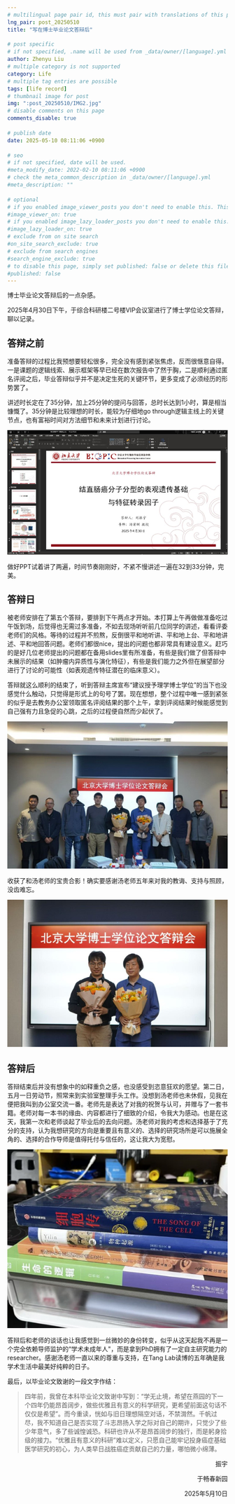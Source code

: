 ```yaml
---
# multilingual page pair id, this must pair with translations of this page. (This name must be unique)
lng_pair: post_20250510
title: "写在博士毕业论文答辩后"

# post specific
# if not specified, .name will be used from _data/owner/[language].yml
author: Zhenyu Liu
# multiple category is not supported
category: Life
# multiple tag entries are possible
tags: [life record]
# thumbnail image for post
img: ":post_20250510/IMG2.jpg"
# disable comments on this page
comments_disable: true

# publish date
date: 2025-05-10 08:11:06 +0900

# seo
# if not specified, date will be used.
#meta_modify_date: 2022-02-10 08:11:06 +0900
# check the meta_common_description in _data/owner/[language].yml
#meta_description: ""

# optional
# if you enabled image_viewer_posts you don't need to enable this. This is only if image_viewer_posts = false
#image_viewer_on: true
# if you enabled image_lazy_loader_posts you don't need to enable this. This is only if image_lazy_loader_posts = false
#image_lazy_loader_on: true
# exclude from on site search
#on_site_search_exclude: true
# exclude from search engines
#search_engine_exclude: true
# to disable this page, simply set published: false or delete this file
#published: false
---
```


<!-- outline-start -->

博士毕业论文答辩后的一点杂感。

<!-- outline-end -->

2025年4月30日下午，于综合科研楼二号楼VIP会议室进行了博士学位论文答辩，聊以记录。

## 答辩之前

准备答辩的过程比我预想要轻松很多，完全没有感到紧张焦虑，反而很惬意自得。一是课题的逻辑线索、展示框架等早已经在数次报告中了然于胸，二是顺利通过匿名评阅之后，毕业答辩似乎并不是决定生死的关键环节，更多变成了必须经历的形势罢了。

讲述时长定在了35分钟，加上25分钟的提问与回答，总时长达到1小时，算是相当慷慨了。35分钟是比较理想的时长，能较为仔细地go through逻辑主线上的关键节点，也有富裕时间对方法细节和未来计划进行讨论。

![IMG3](https://raw.githubusercontent.com/liuzhenyu-yyy/liuzhenyu-yyy.github.io/main/assets/img/posts/post_20250510/IMG3.jpg)

做好PPT试着讲了两遍，时间节奏刚刚好，不紧不慢讲述一遍在32到33分钟，完美。

## 答辩日

被老师安排在了第五个答辩，要排到下午两点才开始。本打算上午再做做准备吃过午饭到场，后觉得也无需过多准备，不如去现场听听前几位同学的讲述，看看评委老师们的风格。等待的过程并不煎熬，反倒很平和地听讲、平和地上台、平和地讲述、平和地回答问题。老师们都很nice，提出的问题也都非常具有建设意义。赶巧的是好几位老师提出的问题都在备用slides里有所准备，有些是我们做了但答辩中未展示的结果（如肿瘤内异质性与演化特征），有些是我们能力之外但在展望部分进行了讨论的可能性（如表观遗传特征潜在的临床意义）。

答辩就这么顺利的结束了，听到答辩主席宣布“建议授予理学博士学位”的当下也没感觉什么触动，只觉得是形式上的句号了罢。现在想想，整个过程中唯一感到紧张的似乎是去教务办公室领取匿名评阅结果的那个上午，拿到评阅结果时候能感觉到自己强有力且急促的心跳，之后的过程便自然而少起伏了。

![IMG2](https://raw.githubusercontent.com/liuzhenyu-yyy/liuzhenyu-yyy.github.io/main/assets/img/posts/post_20250510/IMG2.jpg)

收获了和汤老师的宝贵合影！确实要感谢汤老师五年来对我的教诲、支持与照顾，没齿难忘。

![IMG1](https://raw.githubusercontent.com/liuzhenyu-yyy/liuzhenyu-yyy.github.io/main/assets/img/posts/post_20250510/IMG1.jpg)


## 答辩后

答辩结束后并没有想象中的如释重负之感，也没感受到恣意狂欢的愿望。第二日，五月一日劳动节，照常来到实验室整理手头工作。没想到汤老师也未休假，见我在便把我叫到办公室交流一番。老师先是表达了对我的祝贺与认可，并赠与了一套书籍。老师对每一本书的缘由、内容都进行了细致的介绍，令我大为感动。也是在这天，我第一次和老师谈起了毕业后的去向问题。汤老师对我的考虑和选择基于了充分的支持，认为我想研究的方向是重要且有意义的、选择的研究场所是可以施展全角的、选择的合作导师是值得托付与信任的，这让我大为宽慰。

![IMG4](https://raw.githubusercontent.com/liuzhenyu-yyy/liuzhenyu-yyy.github.io/main/assets/img/posts/post_20250510/IMG4.jpg)

答辩后和老师的谈话也让我感觉到一丝微妙的身份转变，似乎从这天起我不再是一个完全依赖导师监护的“学术未成年人"，而是拿到PhD拥有了一定自主研究能力的researcher。感谢汤老师一直以来的尊重与支持，在Tang Lab读博的五年确是我学术生活中最美好纯粹的日子。

最后，以毕业论文致谢的一段文字作结：

> 四年前，我曾在本科毕业论文致谢中写到：“学无止境，希望在燕园的下一个四年仍能昂首阔步，做些优雅且有意义的科学研究，更希望前面这句话不仅仅是希望”。而今重读，恍如与旧日理想隔空对话，不禁潸然。千帆过尽，我不知道自己是否实现了斗志昂扬入学之际对自己的期许，只觉少了些少年意气，多了些诚惶诚恐。科研也许从不是昂首阔步的独行，而是躬身拾级的接力。“优雅且有意义的科研”难以定义，只愿自己能牢记投身癌症基础医学研究的初心，为人类早日战胜癌症贡献自己的力量，哪怕微小绵薄。


  <p align="right">振宇</p>

  <p align="right">于畅春新园</p>

  <p align="right">2025年5月10日</p>
